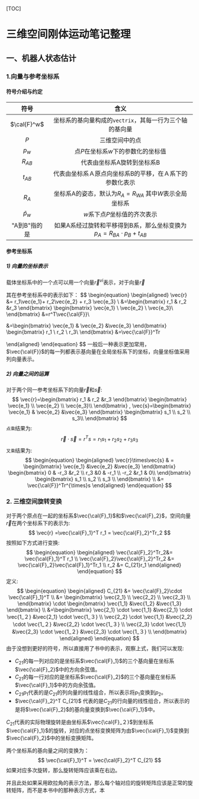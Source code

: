[TOC]

# 三维空间刚体运动笔记整理

## 一、机器人状态估计

### 1.向量与参考坐标系

#### 符号介绍与约定

| 符号 | 含义 |
| :-------------: | :----: |
| $\cal{F}^w$ | 坐标系的基向量构成的`vectrix`，其每一行为三个轴的基向量 |
| $P$ | 三维空间中的点 |
| $p_w$ | 点$P$在坐标系$w$下的参数化的坐标值 |
| $R_{AB}$ | 代表由坐标系A旋转到坐标系B |
| $t_{AB}$ | 代表由坐标系Ａ原点向坐标系B的平移，在Ａ系下的参数化表示 |
| $R_A$ | 坐标系A的姿态，默认为$R_A=R_{WA}$ 其中$W$表示全局坐标系 |
| $\tilde{p}_w$ | $w$系下点$P$坐标值的齐次表示 |
| "A到B"指的是 | 如果A系经过旋转和平移得到B系，那么坐标变换为$p_A=R_{BA}\cdot p_B+t_{AB}$ |



#### 参考坐标系

##### 1) 向量的坐标表示

载体坐标系中的一个点可以用一个向量$\vec{r}^{vi}$表示，对于向量$\vec{r}$

其在参考坐标系中的表示如下：
$$
\begin{equation}
\begin{aligned}
\vec{r} &= r_1\vec{e_1}+ r_2\vec{e_2} + r_3 \vec{e_3} \\
&=\begin{bmatrix}
r_1 & r_2 &r_3
\end{bmatrix}
\begin{bmatrix}
\vec{e_1} \\
\vec{e_2} \\
\vec{e_3}\\
\end{bmatrix} &=r^T\vec{\cal{F}}\\

&=\begin{bmatrix}
\vec{e_1} & \vec{e_2} &\vec{e_3}
\end{bmatrix}
\begin{bmatrix}
r_1 \\
r_2 \\
r_3\\
\end{bmatrix} &=\vec{\cal{F}}^Tr

\end{aligned}
\end{equation}
$$
一般后一种表示更加常用，$\vec{\cal{F}}$的每一列都表示基向量在全局坐标系下的坐标，向量坐标值采用列向量表示。

##### 2) 向量之间的运算



对于两个同一参考坐标系下的向量$\vec{r}$和$\vec{s}$:
$$
\vec{r}=\begin{bmatrix}
r_1 & r_2 &r_3
\end{bmatrix}
\begin{bmatrix}
\vec{e_1} \\
\vec{e_2} \\
\vec{e_3}\\
\end{bmatrix} ,
\vec{s}=\begin{bmatrix}
\vec{e_1} & \vec{e_2} &\vec{e_3}
\end{bmatrix}
\begin{bmatrix}
s_1 \\
s_2 \\
s_3\\
\end{bmatrix}
$$
`点乘`结果为:
$$
\vec{r}\cdot\vec{s} = r^Ts = r_1s_1+r_2s_2+r_3s_3
$$
`叉乘`结果为:
$$
\begin{equation}
\begin{aligned}
\vec{r}\times\vec{s} & = \begin{bmatrix}
\vec{e_1} &\vec{e_2} &\vec{e_3} 
\end{bmatrix}
\begin{bmatrix}
0 & -r_3 &r_2 \\
r_3 &0  & -r_1 \\
-r_2  &r_1 & 0\\
\end{bmatrix}
\begin{bmatrix}
s_1 \\
s_2 \\
s_3 \\
\end{bmatrix} \\
&= \vec{\cal{F}}^Tr^{\times}s
\end{aligned}
\end{equation}
$$

### 2. 三维空间旋转变换

对于两个原点在一起的坐标系$\vec{\cal{F}_1}$和$\vec{\cal{F}_2}$，空间向量$\vec{r}$在两个坐标系下的表示为:
$$
\vec{r} =\vec{\cal{F}_1}^T r_1 = \vec{\cal{F}_2}^Tr_2
$$
按照如下方式进行变换:
$$
\begin{equation}
\begin{aligned}
\vec{\cal{F}_2}^Tr_2&= \vec{\cal{F}_1}^T r_1 \\
\vec{\cal{F}_2}\vec{\cal{F}_2}^Tr_2 &= \vec{\cal{F}_2}\vec{\cal{F}_1}^Tr_1 \\
r_2 &= C_{21}r_1
\end{aligned}
\end{equation}
$$
定义:
$$
\begin{equation}
\begin{aligned}
C_{21} &= \vec{\cal{F}_2}\cdot \vec{\cal{F}_1}^T \\
&=
\begin{bmatrix}
\vec{2_1} \\
\vec{2_2} \\
\vec{2_3} \\ 
\end{bmatrix}
\cdot 
\begin{bmatrix}
\vec{1_1} &\vec{1_2} &\vec{1_3} 
\end{bmatrix} \\
&=\begin{bmatrix}
\vec{2_1} \cdot \vec{1_1} &\vec{2_1} \cdot \vec{1_２}   &\vec{2_1} \cdot \vec{1_３}  \\
\vec{2_2} \cdot \vec{1_1}  &\vec{2_2} \cdot \vec{1_２}  &\vec{2_2} \cdot \vec{1_３}  \\
\vec{2_3} \cdot \vec{1_1}  &\vec{2_3} \cdot \vec{1_２}  &\vec{2_3} \cdot \vec{1_３}  \\
\end{bmatrix}
\end{aligned}
\end{equation}
$$
由于没想到更好的符号，所以直接用了书中的表示，观察上式，我们可以发现:

+ $C_{21}$的每一列对应的是坐标系$\vec{\cal{F}_1}$的三个基向量在坐标系$\vec{\cal{F}_2}$中的方向余弦值。
+ $C_{21}$的每一行对应的是坐标系$\vec{\cal{F}_2}$的三个基向量在坐标系$\vec{\cal{F}_1}$中的方向余弦值。
+ $C_{21}p_1$代表的是$C_{21}$的列向量的线性组合，所以表示将$p_1$变换到$p_2$。
+ $\vec{\cal{F}_2}^T C_{21}$ 代表的是$C_{21}$的行向量的线性组合，所以表示的是将$\vec{\cal{F}_2}$的基向量变换到$\vec{\cal{F}_1}$中。

$C_{21}$代表的实际物理旋转是由坐标系$\vec{\cal{F}_２}$到坐标系$\vec{\cal{F}_1}$的旋转，对应的点坐标变换矩阵为由$\vec{\cal{F}_1}$变换到$\vec{\cal{F}_2}$中的坐标变换矩阵。

两个坐标系的基向量之间的变换为：
$$
\vec{\cal{F}_1}^T = \vec{\cal{F}_2}^T C_{21}
$$
如果对应多次旋转，那么旋转矩阵应该乘在右边。

并且此处如果采用欧拉角的表示方法，那么每个轴对应的旋转矩阵应该是正常的旋转矩阵，而不是本书中的那种表示方式，本　